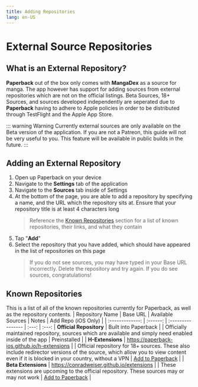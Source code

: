 ```yaml
---
title: Adding Repositories
lang: en-US
---
```


# External Source Repositories
## What is an External Repository?
**Paperback** out of the box only comes with **MangaDex** as a source for manga. The app however has support for adding sources from external repositories which are not on the official listings. Beta Sources, 18+ Sources, and sources developed independently are seperated due to **Paperback** having to adhere to Apple policies in order to be distributed through TestFlight and the Apple App Store. 

::: warning Warning
Currently external sources are only available on the Beta version of the application. If you are not a Patreon, this guide will not be very useful to you. This feature will be available in public builds in the future.
:::


## Adding an External Repository
1. Open up Paperback on your device
1. Navigate to the **Settings** tab of the application
1. Navigate to the **Sources** tab inside of Settings
1. At the bottom of the page, you are able to add a repository by specifying a name, and the URL which the repository sits at. Ensure that your repository title is at least 4 characters long
    > Reference the [Known Repositories](/help/guides/adding-repos/#known-repositories) section for a list of known repositories, their links, and what they contain
1. Tap "**Add**"
1. Select the repository that you have added, which should have appeared in the list of repositories on this page
    > If you do not see sources, you may have typed in your Base URL incorrectly. Delete the repository and try again. If you do see sources, congratulations!

## Known Repositories
This is a list of all of the known repositories currently for Paperback, as well as the repository contents.
| Repository Name | Base URL | Available Sources | Notes | Add Repo (iOS Only) |
| :-------------: | :------: | :---------------- | :---: | :---:
| **Official Repository** | Built into Paperback | <ExtensionsList url="https://paperback-ios.github.io/extensions"/> | Officially maintained repository, sources which are available and simply need enabled inside of the app | Preinstalled |
| **H-Extensions**    | https://paperback-ios.github.io/h-extensions | <ExtensionsList url="https://paperback-ios.github.io/h-extensions"/> | Official repository for 18+ sources. These also include redirector versions of the source, which allow you to view content even if it is blocked in your country, without a VPN | [Add to Paperback](paperback://addRepo?displayName=H-Extensions&url=https://paperback-ios.github.io/h-extensions) |
| **Beta Extensions** | https://conradweiser.github.io/extensions | <ExtensionsList url="https://conradweiser.github.io/extensions"/> | These extensions are upcoming to the official repository. These sources may or may not work | [Add to Paperback](paperback://addRepo?displayName=Beta%20Extensions&url=https://conradweiser.github.io/extensions) |
